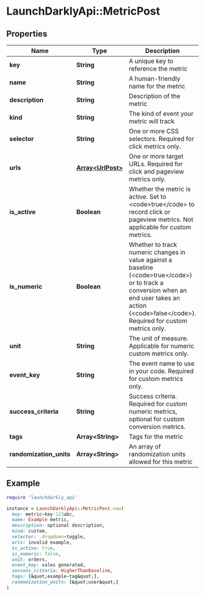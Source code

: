 # LaunchDarklyApi::MetricPost

## Properties

| Name | Type | Description | Notes |
| ---- | ---- | ----------- | ----- |
| **key** | **String** | A unique key to reference the metric |  |
| **name** | **String** | A human-friendly name for the metric | [optional] |
| **description** | **String** | Description of the metric | [optional] |
| **kind** | **String** | The kind of event your metric will track |  |
| **selector** | **String** | One or more CSS selectors. Required for click metrics only. | [optional] |
| **urls** | [**Array&lt;UrlPost&gt;**](UrlPost.md) | One or more target URLs. Required for click and pageview metrics only. | [optional] |
| **is_active** | **Boolean** | Whether the metric is active. Set to &lt;code&gt;true&lt;/code&gt; to record click or pageview metrics. Not applicable for custom metrics. | [optional] |
| **is_numeric** | **Boolean** | Whether to track numeric changes in value against a baseline (&lt;code&gt;true&lt;/code&gt;) or to track a conversion when an end user takes an action (&lt;code&gt;false&lt;/code&gt;). Required for custom metrics only. | [optional] |
| **unit** | **String** | The unit of measure. Applicable for numeric custom metrics only. | [optional] |
| **event_key** | **String** | The event name to use in your code. Required for custom metrics only. | [optional] |
| **success_criteria** | **String** | Success criteria. Required for custom numeric metrics, optional for custom conversion metrics. | [optional] |
| **tags** | **Array&lt;String&gt;** | Tags for the metric | [optional] |
| **randomization_units** | **Array&lt;String&gt;** | An array of randomization units allowed for this metric | [optional] |

## Example

```ruby
require 'launchdarkly_api'

instance = LaunchDarklyApi::MetricPost.new(
  key: metric-key-123abc,
  name: Example metric,
  description: optional description,
  kind: custom,
  selector: .dropdown-toggle,
  urls: invalid example,
  is_active: true,
  is_numeric: false,
  unit: orders,
  event_key: sales generated,
  success_criteria: HigherThanBaseline,
  tags: [&quot;example-tag&quot;],
  randomization_units: [&quot;user&quot;]
)
```


